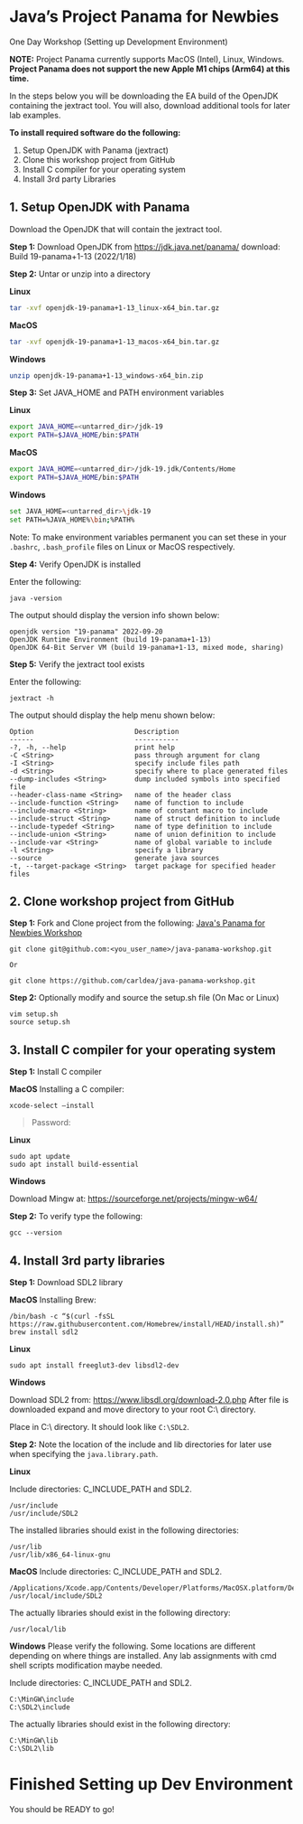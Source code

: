 # Java’s Project Panama for Newbies
One Day Workshop 
(Setting up Development Environment)

**NOTE:** Project Panama currently supports MacOS (Intel), Linux, Windows. **Project Panama does not support the new Apple M1 chips (Arm64) at this time.**

In the steps below you will be downloading the EA build of the OpenJDK containing the jextract tool. You will also, download additional tools for later lab examples.

**To install required software do the following:**
1. Setup OpenJDK with Panama (jextract)
2. Clone this workshop project from GitHub
3. Install C compiler for your operating system
4. Install 3rd party Libraries

## 1. Setup OpenJDK with Panama
Download the OpenJDK that will contain the jextract tool.

**Step 1:** Download OpenJDK from https://jdk.java.net/panama/ download: Build 19-panama+1-13 (2022/1/18)

**Step 2:** Untar or unzip into a directory

**Linux**
```bash
tar -xvf openjdk-19-panama+1-13_linux-x64_bin.tar.gz
```

**MacOS**
```bash
tar -xvf openjdk-19-panama+1-13_macos-x64_bin.tar.gz
```

**Windows**
```bash
unzip openjdk-19-panama+1-13_windows-x64_bin.zip
```

**Step 3:** Set JAVA_HOME and PATH environment variables

**Linux**
```bash
export JAVA_HOME=<untarred_dir>/jdk-19
export PATH=$JAVA_HOME/bin:$PATH
```

**MacOS**
```bash
export JAVA_HOME=<untarred_dir>/jdk-19.jdk/Contents/Home
export PATH=$JAVA_HOME/bin:$PATH
```

**Windows**
```bash
set JAVA_HOME=<untarred_dir>\jdk-19
set PATH=%JAVA_HOME%\bin;%PATH%
```

Note: To make environment variables permanent you can set these in your `.bashrc`, `.bash_profile` files on Linux or MacOS respectively.

**Step 4:** Verify OpenJDK is installed

Enter the following: 
```
java -version
```

The output should display the version info shown below:
```
openjdk version "19-panama" 2022-09-20
OpenJDK Runtime Environment (build 19-panama+1-13)
OpenJDK 64-Bit Server VM (build 19-panama+1-13, mixed mode, sharing)
```

**Step 5:** Verify the jextract tool exists

Enter the following: 
```
jextract -h
```


The output should display the help menu shown below:

```
Option                         Description                              
------                         -----------                              
-?, -h, --help                 print help                               
-C <String>                    pass through argument for clang          
-I <String>                    specify include files path               
-d <String>                    specify where to place generated files   
--dump-includes <String>       dump included symbols into specified file
--header-class-name <String>   name of the header class                 
--include-function <String>    name of function to include              
--include-macro <String>       name of constant macro to include        
--include-struct <String>      name of struct definition to include     
--include-typedef <String>     name of type definition to include       
--include-union <String>       name of union definition to include      
--include-var <String>         name of global variable to include       
-l <String>                    specify a library                        
--source                       generate java sources                    
-t, --target-package <String>  target package for specified header files
```

## 2. Clone workshop project from GitHub
**Step 1:**  Fork and Clone project from the following: [Java's Panama for Newbies Workshop](https://github.com/carldea/java-panama-workshop)

```
git clone git@github.com:<you_user_name>/java-panama-workshop.git

Or

git clone https://github.com/carldea/java-panama-workshop.git
```

**Step 2:** Optionally modify and source the setup.sh file (On Mac or Linux)
```
vim setup.sh
source setup.sh
```

## 3. Install C compiler for your operating system

**Step 1:** Install C compiler

**MacOS**
Installing a C compiler:
```
xcode-select —install
```
> Password:

**Linux**
```
sudo apt update
sudo apt install build-essential
```

**Windows**

Download Mingw at: https://sourceforge.net/projects/mingw-w64/

**Step 2:** To verify type the following:
```
gcc --version
```


## 4. Install 3rd party libraries

**Step 1:** Download SDL2 library

**MacOS**
Installing Brew:
```
/bin/bash -c “$(curl -fsSL https://raw.githubusercontent.com/Homebrew/install/HEAD/install.sh)”
brew install sdl2
```

**Linux**
```
sudo apt install freeglut3-dev libsdl2-dev
```

**Windows**

Download SDL2 from: https://www.libsdl.org/download-2.0.php
After file is downloaded expand and move directory to your root C:\ directory.

Place in C:\ directory. It should look like `C:\SDL2`.

**Step 2:** Note the location of the include and lib directories for later use when specifying the `java.library.path`.

**Linux**

Include directories: C_INCLUDE_PATH and SDL2.
```
/usr/include
/usr/include/SDL2
```

The installed libraries should exist in the following directories:
```shell
/usr/lib
/usr/lib/x86_64-linux-gnu
```

**MacOS**
Include directories: C_INCLUDE_PATH and SDL2.
```
/Applications/Xcode.app/Contents/Developer/Platforms/MacOSX.platform/Developer/SDKs/MacOSX.sdk/usr/include
/usr/local/include/SDL2
```

The actually libraries should exist in the following directory:

```shell
/usr/local/lib
```

**Windows**
Please verify the following. Some locations are different depending on where things are installed. Any lab assignments with cmd shell scripts modification maybe needed.

Include directories: C_INCLUDE_PATH and SDL2.
```
C:\MinGW\include
C:\SDL2\include
```

The actually libraries should exist in the following directory:
```shell
C:\MinGW\lib
C:\SDL2\lib
```


# Finished Setting up Dev Environment

You should be READY to go!
